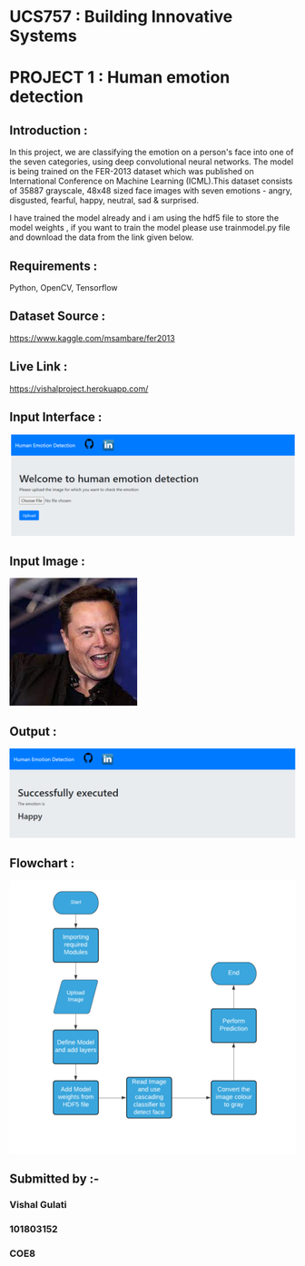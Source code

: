 # UCS757 : Building Innovative Systems
# PROJECT 1 : Human emotion detection
## Introduction :
In this project, we are classifying the emotion on a person's face into one of the seven categories, using deep convolutional neural networks. The model is being trained on the FER-2013 dataset which was published on International Conference on Machine Learning (ICML).This dataset consists of 35887 grayscale, 48x48 sized face images with seven emotions - angry, disgusted, fearful, happy, neutral, sad & surprised.

I have trained the model already and i am using the hdf5 file to store the model weights , if you want to train the model please use trainmodel.py file and download the data from the link given below.

## Requirements : 
Python, OpenCV, Tensorflow
## Dataset Source :
https://www.kaggle.com/msambare/fer2013

## Live Link :
https://vishalproject.herokuapp.com/

## Input Interface :
![Screenshot](input.PNG)

## Input Image :
![Screenshot](input1.jpg)

## Output :
![Screenshot](output.PNG)

## Flowchart : 
![Screenshot](flowchart.png)

## Submitted by :- 
### Vishal Gulati
### 101803152
### COE8
